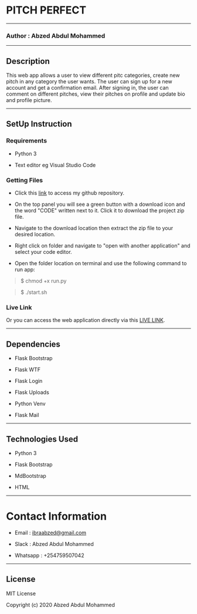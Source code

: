 # PITCH PERFECT

****

### Author : Abzed Abdul Mohammed

*****

## Description

This web app allows a user to view different pitc categories, create new pitch in any category the user wants. The user can sign up for a new account and get a confirmation email. After signing in, the user can comment on different pitches, view their pitches on profile and update bio and profile picture.

*****

## SetUp Instruction

### Requirements

* Python 3

* Text editor eg Visual Studio Code

### Getting Files

* Click this [link]() to access my github repository.

* On the top panel you will see a green button with a download icon and the word "CODE" written next to it. Click it to download the project zip file.​

* Navigate to the download location then extract the zip file to your desired location.​

* Right click on folder and navigate to "open with another application" and select your code editor.

* Open the folder location on terminal and use the following command to run app:

> $ chmod +x run.py

> $ ./start.sh

### Live Link

Or you can access the web application directly via this [LIVE LINK]().

******

## Dependencies

* Flask Bootstrap

* Flask WTF

* Flask Login

* Flask Uploads

* Python Venv

* Flask Mail

*****

## Technologies Used

* Python 3

* Flask Bootstrap

* MdBootstrap

* HTML

*****

# Contact Information

* Email : ibraabzed@gmail.com​

* Slack : Abzed Abdul Mohammed​

* Whatsapp : +254759507042

******

## License

MIT License

Copyright (c) 2020 Abzed Abdul Mohammed


